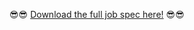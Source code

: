 :sunglasses::sunglasses: [Download the full job spec here!](https://www.youbringthepower.com/wp-content/uploads/2018/07/Infosys_PP_JobDescription_V2.pdf) :sunglasses::sunglasses:
